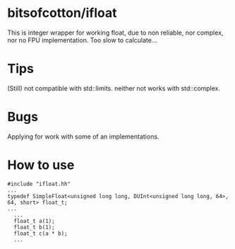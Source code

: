# bitsofcotton/ifloat
This is integer wrapper for working float, due to non reliable, nor complex, nor no FPU implementation.
Too slow to calculate...

# Tips
(Still) not compatible with std::limits. neither not works with std::complex.

# Bugs
Applying for work with some of an implementations.

# How to use
    #include "ifloat.hh"
    ...
    typedef SimpleFloat<unsigned long long, DUInt<unsigned long long, 64>, 64, short> float_t;
    ...
      ...
      float_t a(1);
      float_t b(1);
      float_t c(a * b);
      ...
